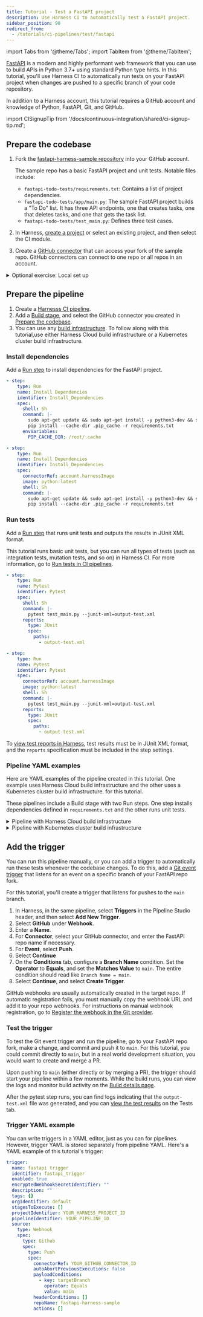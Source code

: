 ```yaml
---
title: Tutorial - Test a FastAPI project
description: Use Harness CI to automatically test a FastAPI project.
sidebar_position: 90
redirect_from:
  - /tutorials/ci-pipelines/test/fastapi
---
```


import Tabs from '@theme/Tabs';
import TabItem from '@theme/TabItem';

<CTABanner
  buttonText="Learn More"
  title="Continue your learning journey."
  tagline="Take a Continuous Integration Certification today!"
  link="/university/continuous-integration"
  closable={true}
  target="_self"
/>

[FastAPI](https://fastapi.tiangolo.com/) is a modern and highly performant web framework that you can use to build APIs in Python 3.7+ using standard Python type hints. In this tutorial, you'll use Harness CI to automatically run tests on your FastAPI project when changes are pushed to a specific branch of your code repository.

In addition to a Harness account, this tutorial requires a GitHub account and knowledge of Python, FastAPI, Git, and GitHub.

import CISignupTip from '/docs/continuous-integration/shared/ci-signup-tip.md';

<CISignupTip />

## Prepare the codebase

1. Fork the [fastapi-harness-sample repository](https://github.com/harness-community/fastapi-harness-sample) into your GitHub account.

   The sample repo has a basic FastAPI project and unit tests. Notable files include:

   - `fastapi-todo-tests/requirements.txt`: Contains a list of project dependencies.
   - `fastapi-todo-tests/app/main.py`: The sample FastAPI project builds a "To Do" list. It has three API endpoints, one that creates tasks, one that deletes tasks, and one that gets the task list.
   - `fastapi-todo-tests/test_main.py`: Defines three test cases.

2. In Harness, [create a project](/docs/platform/organizations-and-projects/create-an-organization#create-a-project) or select an existing project, and then select the CI module.
3. Create a [GitHub connector](/docs/platform/connectors/code-repositories/ref-source-repo-provider/git-hub-connector-settings-reference) that can access your fork of the sample repo. GitHub connectors can connect to one repo or all repos in an account.

<details>
<summary>Optional exercise: Local set up</summary>

Optionally, you can build the project and test it locally before running tests in a Harness CI pipeline.

1. Make sure you have [Python/Python3](https://www.python.org/downloads/) and [Uvicorn](https://www.uvicorn.org/) installed on your local machine.
2. Clone the FastAPI sample repo to your local machine.

   The sample repo should have the following structure:

   ```
   ├── .harness
   │   ├── Pipeline.yaml
   ├── app
   │   ├── main.py
   │   ├── schemas.py
   │   ├── util.py
   │   ├── __init__.py
   ├── LICENSE
   ├── README.md
   ├── requirements.txt
   └── test_main.py
   ```

3. Create a virtual environment named `test-env`.

   - Linux or macOS: `python3 -m venv test-env`
   - Windows: `python -m venv test-env`

4. Activate the virtual environment.

   - Linux or macOS: `source test-env/bin/activate`
   - Windows: `.\test-env\Scripts\activate`

5. Install dependencies.

   ```bash
   cd <project root>
   pip install -r requirements.txt
   ```

6. Run tests defined in `test_main.py`.

   ```bash
   pytest
   ```

7. Start the development server.

   ```bash
   uvicorn app.main:app --reload
   ```

8. Navigate to `localhost:8000/docs` on your browser to access the local server test environment.

</details>

## Prepare the pipeline

1. Create a [Harnesss CI pipeline](/docs/continuous-integration/use-ci/prep-ci-pipeline-components).
2. Add a [Build stage](../set-up-build-infrastructure/ci-stage-settings), and select the GitHub connector you created in [Prepare the codebase](#prepare-the-codebase).
3. You can use any [build infrastructure](/docs/category/set-up-build-infrastructure). To follow along with this tutorial,use either Harness Cloud build infrastructure or a Kubernetes cluster build infrastructure.

### Install dependencies

Add a [Run step](/docs/continuous-integration/use-ci/run-step-settings) to install dependencies for the FastAPI project.

<Tabs>
  <TabItem value="hosted" label="Harness Cloud" default>

```yaml
- step:
    type: Run
    name: Install Dependencies
    identifier: Install_Dependencies
    spec:
      shell: Sh
      command: |-
        sudo apt-get update && sudo apt-get install -y python3-dev && sudo apt-get install default-libmysqlclient-dev
        pip install --cache-dir .pip_cache -r requirements.txt
      envVariables:
        PIP_CACHE_DIR: /root/.cache
```

</TabItem>
  <TabItem value="kubernetes" label="Kubernetes cluster">

```yaml
- step:
    type: Run
    name: Install Dependencies
    identifier: Install_Dependencies
    spec:
      connectorRef: account.harnessImage
      image: python:latest
      shell: Sh
      command: |-
        sudo apt-get update && sudo apt-get install -y python3-dev && sudo apt-get install default-libmysqlclient-dev
        pip install --cache-dir .pip_cache -r requirements.txt
```

</TabItem>
</Tabs>

### Run tests

Add a [Run step](/docs/continuous-integration/use-ci/run-step-settings) that runs unit tests and outputs the results in JUnit XML format.

This tutorial runs basic unit tests, but you can run all types of tests (such as integration tests, mutation tests, and so on) in Harness CI. For more information, go to [Run tests in CI pipelines](/docs/continuous-integration/use-ci/run-tests/run-tests-in-ci).

<Tabs>
  <TabItem value="hosted" label="Harness Cloud" default>

```yaml
- step:
    type: Run
    name: Pytest
    identifier: Pytest
    spec:
      shell: Sh
      command: |-
        pytest test_main.py --junit-xml=output-test.xml
      reports:
        type: JUnit
        spec:
          paths:
            - output-test.xml
```

</TabItem>
  <TabItem value="kubernetes" label="Kubernetes cluster">

```yaml
- step:
    type: Run
    name: Pytest
    identifier: Pytest
    spec:
      connectorRef: account.harnessImage
      image: python:latest
      shell: Sh
      command: |-
        pytest test_main.py --junit-xml=output-test.xml
      reports:
        type: JUnit
        spec:
          paths:
            - output-test.xml
```

</TabItem>
</Tabs>

To [view test reports in Harness](/docs/continuous-integration/use-ci/run-tests/viewing-tests), test results must be in JUnit XML format, and the `reports` specification must be included in the step settings.


### Pipeline YAML examples

Here are YAML examples of the pipeline created in this tutorial. One example uses Harness Cloud build infrastructure and the other uses a Kubernetes cluster build infrastructure. for this tutorial.

These pipelines include a Build stage with two Run steps. One step installs dependencies defined in `requirements.txt` and the other runs unit tests.

<details>
<summary>Pipeline with Harness Cloud build infrastructure</summary>

This example uses [Harness Cloud build infrastructure](/docs/continuous-integration/use-ci/set-up-build-infrastructure/use-harness-cloud-build-infrastructure).

```yaml
pipeline:
  name: YOUR_PIPELINE_NAME
  identifier: YOUR_PIPELINE_ID
  projectIdentifier: YOUR_HARNESS_PROJECT_ID
  orgIdentifier: default
  tags: {}
  properties:
    ci:
      codebase:
        connectorRef: YOUR_GITHUB_CONNECTOR_ID
        repoName: fastapi-harness-sample
        build: <+input>
  stages:
    - stage:
        name: test
        identifier: test
        type: CI
        spec:
          cloneCodebase: true
          platform:
            os: Linux
            arch: Amd64
          runtime:
            type: Cloud
            spec: {}
          execution:
            steps:
              - step:
                  type: Run
                  name: Install Dependencies
                  identifier: Install_Dependencies
                  spec:
                    shell: Sh
                    command: |-
                      sudo apt-get update && sudo apt-get install -y python3-dev && sudo apt-get install default-libmysqlclient-dev
                      pip install --cache-dir .pip_cache -r requirements.txt
                    envVariables:
                      PIP_CACHE_DIR: /root/.cache
              - step:
                  type: Run
                  name: Pytest
                  identifier: Pytest
                  spec:
                    shell: Sh
                    command: |
                      pytest test_main.py --junit-xml=output-test.xml
                    reports:
                      type: JUnit
                      spec:
                        paths:
                          - output-test.xml
```

</details>

<details>
<summary>Pipeline with Kubernetes cluster build infrastructure</summary>

This example uses a [Kubernetes cluster build infrastructure](/docs/category/set-up-kubernetes-cluster-build-infrastructures).

```yaml
pipeline:
  name: YOUR_PIPELINE_NAME
  identifier: YOUR_PIPELINE_ID
  projectIdentifier: YOUR_HARNESS_PROJECT_ID
  orgIdentifier: default
  tags: {}
  properties:
    ci:
      codebase:
        connectorRef: YOUR_GITHUB_CONNECTOR_ID
        repoName: fastapi-harness-sample
        build: <+input>
  stages:
    - stage:
        name: test
        identifier: test
        type: CI
        spec:
          cloneCodebase: true
          infrastructure:
            type: KubernetesDirect
            spec:
              connectorRef: YOUR_KUBERNETES_CLUSTER_CONNECTOR_ID
              namespace: YOUR_KUBERNETES_NAMESPACE
              automountServiceAccountToken: true
              nodeSelector: {}
              os: Linux
          execution:
            steps:
              - step:
                  type: Run
                  name: Install Dependencies
                  identifier: Install_Dependencies
                  spec:
                    connectorRef: account.harnessImage
                    image: python:latest
                    shell: Sh
                    command: |-
                      sudo apt-get update && sudo apt-get install -y python3-dev && sudo apt-get install default-libmysqlclient-dev
                      pip install --cache-dir .pip_cache -r requirements.txt
              - step:
                  type: Run
                  name: Pytest
                  identifier: Pytest
                  spec:
                    connectorRef: account.harnessImage
                    image: python:latest
                    shell: Sh
                    command: |
                      pytest test_main.py --junit-xml=output-test.xml
                    reports:
                      type: JUnit
                      spec:
                        paths:
                          - output-test.xml
```

</details>

## Add the trigger

You can run this pipeline manually, or you can add a trigger to automatically run these tests whenever the codebase changes. To do this, add a [Git event trigger](/docs/platform/triggers/triggering-pipelines) that listens for an event on a specific branch of your FastAPI repo fork.

For this tutorial, you'll create a trigger that listens for pushes to the `main` branch.

1. In Harness, in the same pipeline, select **Triggers** in the Pipeline Studio header, and then select **Add New Trigger**.
2. Select **GitHub** under **Webhook**.
3. Enter a **Name**.
4. For **Connector**, select your GitHub connector, and enter the FastAPI repo name if necessary.
5. For **Event**, select **Push**.
6. Select **Continue**
7. On the **Conditions** tab, configure a **Branch Name** condition. Set the **Operator** to **Equals**, and set the **Matches Value** to `main`. The entire condition should read like `Branch Name = main`.
8. Select **Continue**, and select **Create Trigger**.

GitHub webhooks are usually automatically created in the target repo. If automatic registration fails, you must manually copy the webhook URL and add it to your repo webhooks. For instructions on manual webhook registration, go to [Register the webhook in the Git provider](/docs/platform/triggers/triggering-pipelines#register-the-webhook-in-the-git-provider).

### Test the trigger

To test the Git event trigger and run the pipeline, go to your FastAPI repo fork, make a change, and commit and push it to `main`. For this tutorial, you could commit directly to `main`, but in a real world development situation, you would want to create and merge a PR.

Upon pushing to `main` (either directly or by merging a PR), the trigger should start your pipeline within a few moments. While the build runs, you can view the logs and monitor build activity on the [Build details page](/docs/continuous-integration/use-ci/viewing-builds).

After the pytest step runs, you can find logs indicating that the `output-test.xml` file was generated, and you can [view the test results](/docs/continuous-integration/use-ci/run-tests/viewing-tests) on the Tests tab.

### Trigger YAML example

You can write triggers in a YAML editor, just as you can for pipelines. However, trigger YAML is stored separately from pipeline YAML. Here's a YAML example of this tutorial's trigger:

```yaml
trigger:
  name: fastapi trigger
  identifier: fastapi_trigger
  enabled: true
  encryptedWebhookSecretIdentifier: ""
  description: ""
  tags: {}
  orgIdentifier: default
  stagesToExecute: []
  projectIdentifier: YOUR_HARNESS_PROJECT_ID
  pipelineIdentifier: YOUR_PIPELINE_ID
  source:
    type: Webhook
    spec:
      type: Github
      spec:
        type: Push
        spec:
          connectorRef: YOUR_GITHUB_CONNECTOR_ID
          autoAbortPreviousExecutions: false
          payloadConditions:
            - key: targetBranch
              operator: Equals
              value: main
          headerConditions: []
          repoName: fastapi-harness-sample
          actions: []
```

